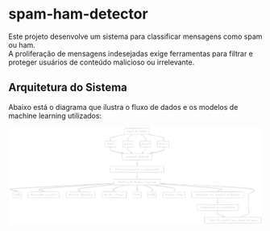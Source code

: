 # spam-ham-detector

Este projeto desenvolve um sistema para classificar mensagens como spam ou ham.  
A proliferação de mensagens indesejadas exige ferramentas para filtrar e proteger usuários de conteúdo malicioso ou irrelevante.

## Arquitetura do Sistema

Abaixo está o diagrama que ilustra o fluxo de dados e os modelos de machine learning utilizados:

![Arquitetura do Notebook - Spam/Ham Detector](https://github.com/vinifborgess/spam-ham-detector/blob/main/spam_ham_notebook_architecture.png)
